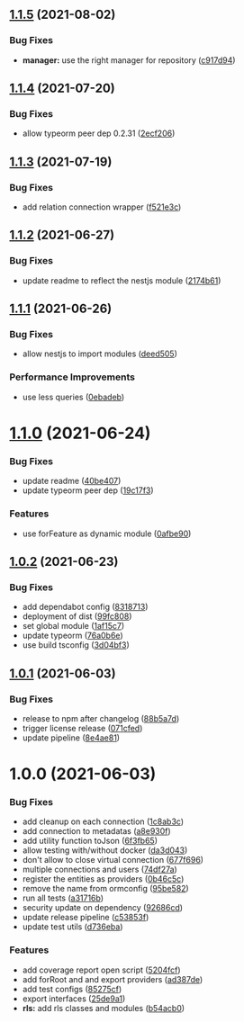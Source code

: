 ## [1.1.5](https://github.com/Avallone-io/rls/compare/v1.1.4...v1.1.5) (2021-08-02)


### Bug Fixes

* **manager:** use the right manager for repository ([c917d94](https://github.com/Avallone-io/rls/commit/c917d94f5f54c40135c0b9efc608c0fba37b8a80))

## [1.1.4](https://github.com/Avallone-io/rls/compare/v1.1.3...v1.1.4) (2021-07-20)


### Bug Fixes

* allow typeorm peer dep 0.2.31 ([2ecf206](https://github.com/Avallone-io/rls/commit/2ecf206a3a0e84c268ce49b6612f715dab0f7ba0))

## [1.1.3](https://github.com/Avallone-io/rls/compare/v1.1.2...v1.1.3) (2021-07-19)


### Bug Fixes

* add relation connection wrapper ([f521e3c](https://github.com/Avallone-io/rls/commit/f521e3c319c92fd8f30eda597fd39cf082729cd6))

## [1.1.2](https://github.com/Avallone-io/rls/compare/v1.1.1...v1.1.2) (2021-06-27)


### Bug Fixes

* update readme to reflect the nestjs module ([2174b61](https://github.com/Avallone-io/rls/commit/2174b61ccb693e6f52b77bd9952436f0629f6df6))

## [1.1.1](https://github.com/Avallone-io/rls/compare/v1.1.0...v1.1.1) (2021-06-26)


### Bug Fixes

* allow nestjs to import modules ([deed505](https://github.com/Avallone-io/rls/commit/deed505b49637cf83118184b174b89ed12446557))


### Performance Improvements

* use less queries ([0ebadeb](https://github.com/Avallone-io/rls/commit/0ebadeba1b7a6dc8ae6339eeca6e4f8d8aa44109))

# [1.1.0](https://github.com/Avallone-io/rls/compare/v1.0.2...v1.1.0) (2021-06-24)


### Bug Fixes

* update readme ([40be407](https://github.com/Avallone-io/rls/commit/40be40787a3dc08a7423446b8795c044f2f94a5e))
* update typeorm peer dep ([19c17f3](https://github.com/Avallone-io/rls/commit/19c17f3508d86804e193d11318a097a8ab0cde46))


### Features

* use forFeature as dynamic module ([0afbe90](https://github.com/Avallone-io/rls/commit/0afbe902c659c4350c9f00d176e031b3581720b0))

## [1.0.2](https://github.com/Avallone-io/rls/compare/v1.0.1...v1.0.2) (2021-06-23)


### Bug Fixes

* add dependabot config ([8318713](https://github.com/Avallone-io/rls/commit/8318713cb85990c15b20bd57245ed5ab3d0c0a56))
* deployment of dist ([99fc808](https://github.com/Avallone-io/rls/commit/99fc808f09e5ad97d44c03f5989d13f128be10a8))
* set global module ([1af15c7](https://github.com/Avallone-io/rls/commit/1af15c7d8958c367a04fdd6ba1a924463946ed36))
* update typeorm ([76a0b6e](https://github.com/Avallone-io/rls/commit/76a0b6e5a1516688cbab40b6a726789672475e8f))
* use build tsconfig ([3d04bf3](https://github.com/Avallone-io/rls/commit/3d04bf3f06aa06aedbe7abe561d2de9649b62955))

## [1.0.1](https://github.com/Avallone-io/rls/compare/v1.0.0...v1.0.1) (2021-06-03)


### Bug Fixes

* release to npm after changelog ([88b5a7d](https://github.com/Avallone-io/rls/commit/88b5a7d5d4671f24daed71b60749989406baa2b8))
* trigger license release ([071cfed](https://github.com/Avallone-io/rls/commit/071cfed7e013af83010b8b622956c29d0e6bf6ff))
* update pipeline ([8e4ae81](https://github.com/Avallone-io/rls/commit/8e4ae81a01a0b7b03b81d787f6df6c53e55a7793))

# 1.0.0 (2021-06-03)


### Bug Fixes

* add cleanup on each connection ([1c8ab3c](https://github.com/Avallone-io/rls/commit/1c8ab3c4f4892f2f12edd96706e1a9211cd66b1b))
* add connection to metadatas ([a8e930f](https://github.com/Avallone-io/rls/commit/a8e930f78bf1f20e2344852ca3595b1d4d5c0ee6))
* add utility function toJson ([6f3fb65](https://github.com/Avallone-io/rls/commit/6f3fb65c2d5f0e5d265b820ba186dcddf344ac90))
* allow testing with/without docker ([da3d043](https://github.com/Avallone-io/rls/commit/da3d0438b71a4d1ea1735b6a15829c6f6f8c16f9))
* don't allow to close virtual connection ([677f696](https://github.com/Avallone-io/rls/commit/677f6965b6f08f9c8fb6a835bf4b870ad38278a2))
* multiple connections and users ([74df27a](https://github.com/Avallone-io/rls/commit/74df27a1f634095a134e09034623dd614f110840))
* register the entities as providers ([0b46c5c](https://github.com/Avallone-io/rls/commit/0b46c5cba3d033db0ee514834fe7511cd4f870ad))
* remove the name from ormconfig ([95be582](https://github.com/Avallone-io/rls/commit/95be5826acb07d4236de7dd4eb7322126902b29e))
* run all tests ([a31716b](https://github.com/Avallone-io/rls/commit/a31716bb6aee33789e2980a2401cbdc546f2838a))
* security update on dependency ([92686cd](https://github.com/Avallone-io/rls/commit/92686cda36ef14ed7b12d3d0668d2ecd9795657c))
* update release pipeline ([c53853f](https://github.com/Avallone-io/rls/commit/c53853fd97372e984ca951d7f87ba02309d01590))
* update test utils ([d736eba](https://github.com/Avallone-io/rls/commit/d736ebacf7f73c793fe861f36df97c44c32a3007))


### Features

* add coverage report open script ([5204fcf](https://github.com/Avallone-io/rls/commit/5204fcfff5e04d678c6fa76d5612f9b765c13a43))
* add forRoot and and export providers ([ad387de](https://github.com/Avallone-io/rls/commit/ad387de1d938460f04e87a497102b344d65f3d73))
* add test configs ([85275cf](https://github.com/Avallone-io/rls/commit/85275cfd505988c05b77ef1bc0800438f1805923))
* export interfaces ([25de9a1](https://github.com/Avallone-io/rls/commit/25de9a1f4edb7496e851982523dac1029f3f893b))
* **rls:** add rls classes and modules ([b54acb0](https://github.com/Avallone-io/rls/commit/b54acb046764edd692e0a02c6d53b29966aaa7a2))
